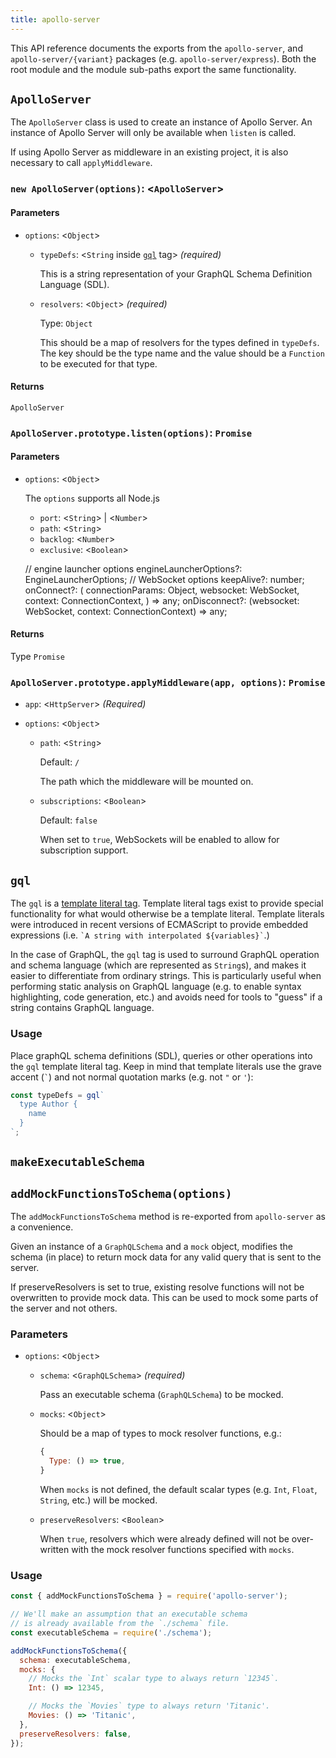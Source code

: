 ```yaml
---
title: apollo-server
---
```


This API reference documents the exports from the `apollo-server`, and `apollo-server/{variant}` packages (e.g. `apollo-server/express`).  Both the root module and the module sub-paths export the same functionality.

## `ApolloServer`

The `ApolloServer` class is used to create an instance of Apollo Server.  An instance of Apollo Server will only be available when `listen` is called.

If using Apollo Server as middleware in an existing project, it is also necessary to call `applyMiddleware`.

### `new ApolloServer(options)`: <`ApolloServer`>

#### Parameters

* `options`: <`Object`>
  * `typeDefs`: <`String` inside [`gql`](#gql) tag> _(required)_

    This is a string representation of your GraphQL Schema Definition Language (SDL).

  * `resolvers`: <`Object`> _(required)_

    Type: `Object`

    This should be a map of resolvers for the types defined in `typeDefs`.  The key should be the type name and the value should be a `Function` to be executed for that type.

#### Returns

`ApolloServer`

### `ApolloServer.prototype.listen(options)`: `Promise`

#### Parameters

* `options`: <`Object`>

  The `options` supports all Node.js

  * `port`: <`String`> | <`Number`>
  * `path`: <`String`>
  * `backlog`: <`Number`>
  * `exclusive`: <`Boolean`>

  // engine launcher options
  engineLauncherOptions?: EngineLauncherOptions;
  // WebSocket options
  keepAlive?: number;
  onConnect?: (
    connectionParams: Object,
    websocket: WebSocket,
    context: ConnectionContext,
  ) => any;
  onDisconnect?: (websocket: WebSocket, context: ConnectionContext) => any;

#### Returns

Type `Promise`

### `ApolloServer.prototype.applyMiddleware(app, options)`: `Promise`

* `app`: <`HttpServer`> _(Required)_

* `options`: <`Object`>

  * `path`: <`String`>

    Default: `/`

    The path which the middleware will be mounted on.

  * `subscriptions`: <`Boolean`>

    Default: `false`

    When set to `true`, WebSockets will be enabled to allow for subscription support.

## `gql`

The `gql` is a [template literal tag](https://developer.mozilla.org/en-US/docs/Web/JavaScript/Reference/Template_literals#Tagged_templates).  Template literal tags exist to provide special functionality for what would otherwise be a template literal.  Template literals were introduced in recent versions of ECMAScript to provide embedded expressions (i.e. `` `A string with interpolated ${variables}` ``.)

In the case of GraphQL, the `gql` tag is used to surround GraphQL operation and schema language (which are represented as `String`s), and makes it easier to differentiate from ordinary strings.  This is particularly useful when performing static analysis on GraphQL language (e.g. to enable syntax highlighting, code generation, etc.) and avoids need for tools to "guess" if a string contains GraphQL language.

### Usage

Place graphQL schema definitions (SDL), queries or other operations into the `gql` template literal tag.  Keep in mind that template literals use the grave accent (`` ` ``) and not normal quotation marks (e.g. not `"` or `'`):

```js
const typeDefs = gql`
  type Author {
    name
  }
`;
```

## `makeExecutableSchema`

## `addMockFunctionsToSchema(options)`

The `addMockFunctionsToSchema` method is re-exported from `apollo-server` as a convenience.

Given an instance of a `GraphQLSchema` and a `mock` object, modifies the schema (in place) to return mock data for any valid query that is sent to the server.

If preserveResolvers is set to true, existing resolve functions will not be overwritten to provide mock data. This can be used to mock some parts of the server and not others.

### Parameters

* `options`: <`Object`>
  * `schema`: <`GraphQLSchema`> _(required)_

    Pass an executable schema (`GraphQLSchema`) to be mocked.

  * `mocks`: <`Object`>

    Should be a map of types to mock resolver functions, e.g.:

    ```js
    {
      Type: () => true,
    }
    ```

    When `mocks` is not defined, the default scalar types (e.g. `Int`, `Float`, `String`, etc.) will be mocked.

  * `preserveResolvers`: <`Boolean`>

    When `true`, resolvers which were already defined will not be over-written with the mock resolver functions specified with `mocks`.

### Usage


```js
const { addMockFunctionsToSchema } = require('apollo-server');

// We'll make an assumption that an executable schema
// is already available from the `./schema` file.
const executableSchema = require('./schema');

addMockFunctionsToSchema({
  schema: executableSchema,
  mocks: {
    // Mocks the `Int` scalar type to always return `12345`.
    Int: () => 12345,

    // Mocks the `Movies` type to always return 'Titanic'.
    Movies: () => 'Titanic',
  },
  preserveResolvers: false,
});
```
